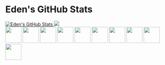 <!--
**dacozai/dacozai** is a ✨ _special_ ✨ repository because its `README.md` (this file) appears on your GitHub profile.

Here are some ideas to get you started:

- 🔭 I’m currently working on ...
- 🌱 I’m currently learning ...
- 👯 I’m looking to collaborate on ...
- 🤔 I’m looking for help with ...
- 💬 Ask me about ...
- 📫 How to reach me: ...
- 😄 Pronouns: ...
- ⚡ Fun fact: ...
-->

# Eden's GitHub Stats

<div>
<a href="https://github.com/dacozai/dacozai">
  <img src="https://github-readme-stats.vercel.app/api?username=dacozai&show_icons=true&line_height=27&isFork=true&count_private=true&theme=blueberry" alt="Eden's GitHub Stats" />
</a>
<a href="https://github.com/dacozai/dacozai">
  <img src="https://github-readme-stats.vercel.app/api/top-langs/?username=dacozai&hide=java,html,css,tex,jupyter%20notebook&title_color=ffffff&text_color=c9cacc&icon_color=2bbc8a&bg_color=1d1f21&langs_count=3" />
</a>
</div>
<div>
  <a>
    <img height=50 src="https://cdn.jsdelivr.net/gh/devicons/devicon/icons/go/go-original.svg"/>
    <img height=50 src="https://uxwing.com/wp-content/themes/uxwing/download/10-brands-and-social-media/kubernetes.svg"/>
    <img height=50 src="https://www.vectorlogo.zone/logos/google_cloud/google_cloud-icon.svg"/>
    <img height=50 src="https://www.pulumi.com/logos/brand/avatar-on-white.svg"/>
    <img height=50 src="https://cncf-branding.netlify.app/img/projects/argo/icon/color/argo-icon-color.svg"/>
    <img height=50 src="https://www.vectorlogo.zone/logos/tensorflow/tensorflow-icon.svg"/>
    <img height=50 src="https://cdn.jsdelivr.net/gh/devicons/devicon/icons/python/python-original.svg"/>
    <img height=50 src="https://www.vectorlogo.zone/logos/datadoghq/datadoghq-icon.svg"/>
  </a>
  <a href="https://medium.com/@dacozai">
    <img height="50" src="https://www.vectorlogo.zone/logos/medium/medium-tile.svg"/>
  </a>
  <a href="https://www.linkedin.com/in/eden-chen/">
    <img height="50" src="https://cdn2.iconfinder.com/data/icons/social-icon-3/512/social_style_3_in-306.png"/>
  </a>
</div>



<!-- Resources -->
<!-- Icons: https://simpleicons.org/ -->
<!-- GitHub Stats: https://github.com/anuraghazra/github-readme-stats -->
<!-- Emojis: https://emojipedia.org/emoji/ -->
<!-- HTML Emojis: https://www.fileformat.info/index.htm -->
<!-- Shields: https://shields.io/ -->
<!-- Awesome GitHub Profile README: https://github.com/abhisheknaiidu/awesome-github-profile-readme -->
